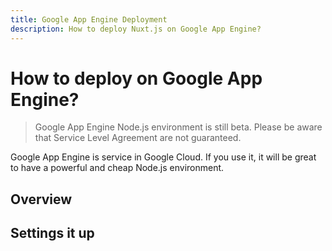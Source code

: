 ```yaml
---
title: Google App Engine Deployment
description: How to deploy Nuxt.js on Google App Engine?
---
```


# How to deploy on Google App Engine?

> Google App Engine Node.js environment is still beta.
> Please be aware that Service Level Agreement are not guaranteed.

Google App Engine is service in Google Cloud.
If you use it, it will be great to have a powerful and cheap Node.js environment.

## Overview


## Settings it up

